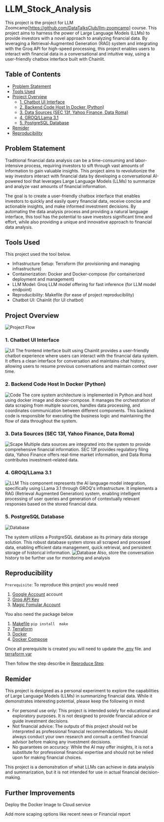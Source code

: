 # LLM_Stock_Analysis

This project is the project for LLM Zoomcamp[https://github.com/DataTalksClub/llm-zoomcamp] course. This project aims to harness the power of Large Language Models (LLMs) to provide investors with a novel approach to analyzing financial data. By leveraging a Retrieval-Augmented Generation (RAG) system and integrating with the Groq API for high-speed processing, this project enables users to interact with financial data in a conversational and intuitive way, using a user-friendly chatbox interface built with Chainlit.

## Table of Contents

- [Problem Statement](#problem-statement)
- [Tools Used](#tools-used)
- [Project Overview](#project-overview)
  - [1. Chatbot UI Interface](#1-chatbot-ui-interface)
  - [2. Backend Code Host In Docker (Python)](#2-backend-code-host-in-docker-python)
  - [3. Data Sources (SEC 13f, Yahoo Finance, Data Roma)](#3-data-sources-sec-13f-yahoo-finance-data-roma)
  - [4. GROQ/LLama 3.1](#4-groqllama-31)
  - [5. PostgreSQL Database](#5-postgresql-database)
- [Remider](#remider)
- [Reproducibility](#reproducibility)
## Problem Statement
Traditional financial data analysis can be a time-consuming and labor-intensive process, requiring investors to sift through vast amounts of information to gain valuable insights. This project aims to revolutionize the way investors interact with financial data by developing a conversational AI-powered tool that leverages Large Language Models (LLMs) to summarize and analyze vast amounts of financial information.

The goal is to create a user-friendly chatbox interface that enables investors to quickly and easily query financial data, receive concise and actionable insights, and make informed investment decisions. By automating the data analysis process and providing a natural language interface, this tool has the potential to save investors significant time and effort, while also providing a unique and innovative approach to financial data analysis.

## Tools Used

This project used the tool below.

- Infrastructure Setup: Terraform (for provisioning and managing infrastructure)
- Containerization: Docker and Docker-compose (for containerized deployment and management)
- LLM Model: Groq LLM model offering for fast inference (for LLM model endpoint)
- Reproducibility: Makefile (for ease of project reproducibility)
- Chatbot UI: Chainlit (for UI chatbot)

## Project Overview

![Project Flow](/image/flow.png)

### 1. Chatbot UI Interface
![UI](image/resource/chainlit-ui.png)
The frontend interface built using Chainlit provides a user-friendly chatbot experience where users can interact with the financial data system. It offers a clean interface for conversation and maintains chat history, allowing users to resume previous conversations and maintain context over time.

### 2. Backend Code Host In Docker (Python)
![Code](image/resource/docker.png)
The core system architecture is implemented in Python and host using docker image and docker-compose. It manages the orchestration of data scraping from multiple sources, handles data processing, and coordinates communication between different components. This backend code is responsible for executing the business logic and maintaining the flow of data throughout the system.

### 3. Data Sources (SEC 13f, Yahoo Finance, Data Roma)
![Scape](image/chainlit/4.png)
Multiple data sources are integrated into the system to provide comprehensive financial information. SEC 13f provides regulatory filing data, Yahoo Finance offers real-time market information, and Data Roma contributes investment-related data.

### 4. GROQ/LLama 3.1
![LLM](image/chainlit/10.png)
This component represents the AI language model integration, specifically using LLama 3.1 through GROQ's infrastructure. It implements a RAG (Retrieval Augmented Generation) system, enabling intelligent processing of user queries and generation of contextually relevant responses based on the stored financial data.

### 5. PostgreSQL Database
![Database](image/resource/database.png)

The system utilizes a PostgreSQL database as its primary data storage solution. This robust database system stores all scraped and processed data, enabling efficient data management, quick retrieval, and persistent storage of historical information. 
![Database](image/resource/conversation-log.png)
Also, store the conversation history to be further use for monitoring and analysis

## Reproducibility

`Prerequisite`:
To reproduce this project you would need 
1. [Google Account](https://cloud.google.com/) account
2. [Groq API Key](https://groq.com/)
3. [Magic Fomular Account](https://www.magicformulainvesting.com/)

You also need the package below

1. [Makefile](https://pypi.org/project/make/) `pip install  make`
2. [Terraform](https://developer.hashicorp.com/terraform/downloads)
3. [Docker](https://www.docker.com/)
4. [Docker Compose](https://docs.docker.com/compose/)

Once all prerequisite is created you will need to update the [.env](.env.example) file. and [terraform var](infra/terraform.tfvars)

Then follow the step describe in [Reproduce Step](other/readme.md)

## Remider
This project is designed as a personal experiment to explore the capabilities of Large Language Models (LLMs) in summarizing financial data. While it demonstrates interesting potential, please keep the following in mind:

- For personal use only: This project is intended solely for educational and exploratory purposes. It is not designed to provide financial advice or guide investment decisions.
- Not financial advice: The outputs of this project should not be interpreted as professional financial recommendations. You should always conduct your own research and consult a certified financial advisor before making any investment decisions.
- No guarantees on accuracy: While the AI may offer insights, it is not a substitute for professional financial expertise and should not be relied upon for making financial choices.

This project is a demonstration of what LLMs can achieve in data analysis and summarization, but it is not intended for use in actual financial decision-making.

## Further Improvements
Deploy the Docker Image to Cloud service 

Add more scaping options like recent news or Financial report
